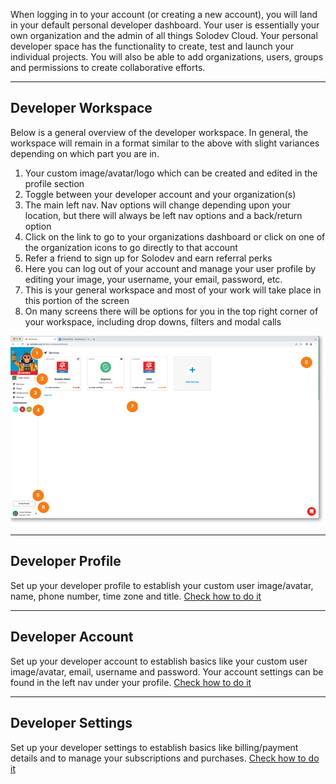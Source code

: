 When logging in to your account (or creating a new account), you will land in your default personal developer dashboard. Your user is essentially your own organization and the admin of all things Solodev Cloud. Your personal developer space has the functionality to create, test and launch your individual projects. You will also be able to add organizations, users, groups and permissions to create collaborative efforts.

---
## Developer Workspace



Below is a general overview of the developer workspace. In general, the workspace will remain in a format similar to the above with slight variances depending on which part you are in.

1. Your custom image/avatar/logo which can be created and edited in the profile section
2. Toggle between your developer account and your organization(s)
3. The main left nav. Nav options will change depending upon your location, but there will always be left nav options and a back/return option
4. Click on the link to go to your organizations dashboard or click on one of the organization icons to go directly to that account
5. Refer a friend to sign up for Solodev and earn referral perks
6. Here you can log out of your account and manage your user profile by editing your image, your username, your email, password, etc.
7. This is your general workspace and most of your work will take place in this portion of the screen
8. On many screens there will be options for you in the top right corner of your workspace, including drop downs, filters and modal calls


<a href="2-acct-dashboard-lg.jpg" target="_blank"><img src="2-acct-dashboard.jpg" style="margin: auto; display: block"></a>



---

## Developer Profile

Set up your developer profile to establish your custom user image/avatar, name, phone number, time zone and title. [Check how to do it](DeveloperProfile/index.md)

---

## Developer Account

Set up your developer account to establish basics like your custom user image/avatar, email, username and password. Your account settings can be found in the left nav under your profile. [Check how to do it](DeveloperAccount/index.md)

---

## Developer Settings

Set up your developer settings to establish basics like billing/payment details and to manage your subscriptions and purchases. [Check how to do it](DeveloperSettings/index.md)
